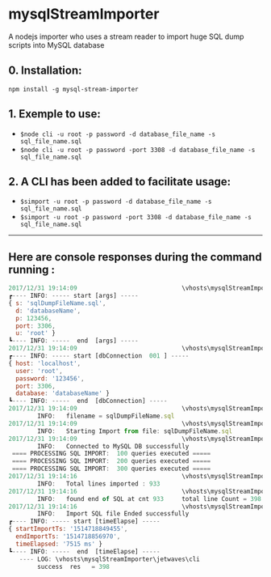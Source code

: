 # mysqlStreamImporter

A nodejs importer who uses a stream reader to import huge SQL dump scripts into MySQL database 


## 0. Installation:
`npm install -g mysql-stream-importer`

## 1. Exemple to use:

- `$node cli -u root -p password -d database_file_name -s sql_file_name.sql`
- `$node cli -u root -p password -port 3308 -d database_file_name -s sql_file_name.sql`

## 2. A CLI has been added to facilitate usage:

- `$simport -u root -p password -d database_file_name -s sql_file_name.sql`
- `$simport -u root -p password -port 3308 -d database_file_name -s sql_file_name.sql`

------

## Here are console responses during the command running :

```javascript
2017/12/31 19:14:09                             \vhosts\mysqlStreamImporter\jetwaves\cli
┏---- INFO: ----- start [args] -----
{ s: 'sqlDumpFileName.sql',
  d: 'databaseName',
  p: 123456,
  port: 3306,
  u: 'root' }
┗---- INFO: -----  end  [args] -----
2017/12/31 19:14:09                             \vhosts\mysqlStreamImporter\jetwaves\cli
┏---- INFO: ----- start [dbConnection  001 ] -----
{ host: 'localhost',
  user: 'root',
  password: '123456',
  port: 3306,
  database: 'databaseName' }
┗---- INFO: -----  end  [dbConnection] -----
2017/12/31 19:14:09                             \vhosts\mysqlStreamImporter\jetwaves\cli
        INFO:   filename = sqlDumpFileName.sql
2017/12/31 19:14:09                             \vhosts\mysqlStreamImporter\jetwaves\index.js
        INFO:   Starting Import from file: sqlDumpFileName.sql
2017/12/31 19:14:09                             \vhosts\mysqlStreamImporter\jetwaves\index.js
        INFO:   Connected to MySQL DB successfully
 ==== PROCESSING SQL IMPORT:  100 queries executed =====
 ==== PROCESSING SQL IMPORT:  200 queries executed =====
 ==== PROCESSING SQL IMPORT:  300 queries executed =====
2017/12/31 19:14:16                             \vhosts\mysqlStreamImporter\jetwaves\index.js
        INFO:   Total lines imported : 933
2017/12/31 19:14:16                             \vhosts\mysqlStreamImporter\jetwaves\index.js
        INFO:   found end of SQL at cnt 933     total line Count = 398
2017/12/31 19:14:16                             \vhosts\mysqlStreamImporter\jetwaves\index.js
        INFO:   Import SQL file Ended successfully
┏---- INFO: ----- start [timeElapse] -----
{ startImportTs: '1514718849455',
  endImportTs: '1514718856970',
  timeElapsed: '7515 ms' }
┗---- INFO: -----  end  [timeElapse] -----
   ---- LOG: \vhosts\mysqlStreamImporter\jetwaves\cli
        success  res   = 398
```

